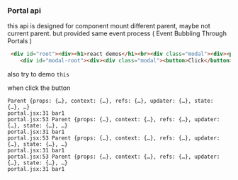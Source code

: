 ###  Portal api
this api is designed for component mount different parent, maybe not current parent.
but provided same event process ( Event Bubbling Through Portals )

```html
 <div id="root"><div><h1>react demos</h1><br><div class="modal"><div><p> Numbers of clicks :4</p></div></div></div></div>
    <div id="modal-root"><div><div class="modal"><button>Click</button></div></div></div>
```

also try to demo `this`

when click the button
```
Parent {props: {…}, context: {…}, refs: {…}, updater: {…}, state: {…}, …}
portal.jsx:31 bar1
portal.jsx:53 Parent {props: {…}, context: {…}, refs: {…}, updater: {…}, state: {…}, …}
portal.jsx:31 bar1
portal.jsx:53 Parent {props: {…}, context: {…}, refs: {…}, updater: {…}, state: {…}, …}
portal.jsx:31 bar1
portal.jsx:53 Parent {props: {…}, context: {…}, refs: {…}, updater: {…}, state: {…}, …}
portal.jsx:31 bar1
```